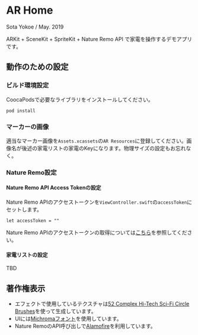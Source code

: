 # AR Home

Sota Yokoe / May. 2019

ARKit + SceneKit + SpriteKit + Nature Remo API で家電を操作するデモアプリです。

## 動作のための設定
### ビルド環境設定

CoocaPodsで必要なライブラリをインストールしてください。

```
pod install
```

### マーカーの画像

適当なマーカー画像を`Assets.xcassets`の`AR Resources`に登録してください。画像名が後述の家電リストの家電のKeyになります。物理サイズの設定もお忘れなく。

### Nature Remo設定
#### Nature Remo API Access Tokenの設定

Nature Remo APIのアクセストークンを`ViewController.swift`の`accessToken`にセットします。

```
let accessToken = ""
```

Nature Remo APIのアクセストークンの取得については[こちら](https://developer.nature.global)を参照してください。

#### 家電リストの設定
TBD

## 著作権表示
* エフェクトで使用しているテクスチャは[52 Complex Hi-Tech Sci-Fi Circle Brushes](https://www.deviantart.com/xresch/art/52-Complex-Hi-Tech-Sci-Fi-Circle-Brushes-701905546)を使って生成しています。
* UIには[Michromaフォント](https://fonts.google.com/specimen/Michroma)を使用しています。
* Nature RemoのAPI呼び出しで[Alamofire](https://github.com/Alamofire/Alamofire)を利用しています。
